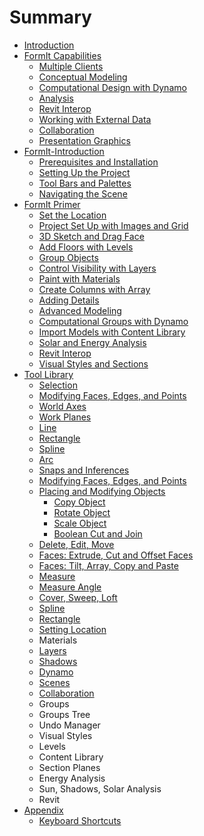 # Summary

* [Introduction](README.md)
* [FormIt Capabilities](Formit-Capabilities/FormIt-Capabilities.md)
  * [Multiple Clients](Formit-Capabilities/Multiple-Clients.md)
  * [Conceptual Modeling](Formit-Capabilities/Conceptual-Modeling.md)
  * [Computational Design with Dynamo](Formit-Capabilities/Computational-Design-with-Dynamo.md)
  * [Analysis](Formit-Capabilities/Analysis.md)
  * [Revit Interop](Formit-Capabilities/Revit-Interop.md)
  * [Working with External Data](Formit-Capabilities/Working-with-External-Data.md)
  * [Collaboration](Formit-Capabilities/Collaboration.md)
  * [Presentation Graphics](Formit-Capabilities/Presentation-Graphics.md)
* [FormIt-Introduction](formit-introduction/FormIt-Introduction.md)
  * [Prerequisites and Installation](formit-introduction/prerequisites-and-installation.md)
  * [Setting Up the Project](formit-introduction/Setting-Up-the-Project.md)
  * [Tool Bars and Palettes](formit-introduction/tool-bars.md)
  * [Navigating the Scene](formit-introduction/navigating-the-scene.md)
* [FormIt Primer](Building-the-Farnsworth-House/Building-the-Farnsworth-House.md)
  * [Set the Location](Building-the-Farnsworth-House/Setting-Location.md)
  * [Project Set Up with Images and Grid](Building-the-Farnsworth-House/Work-with-Images-and-the-Ground-Plane.md)
  * [3D Sketch and Drag Face](Building-the-Farnsworth-House/3D-Sketching.md)
  * [Add Floors with Levels](Building-the-Farnsworth-House/Adding-Floors-with-Levels.md)
  * [Group Objects](Building-the-Farnsworth-House/Grouping-Objects.md)
  * [Control Visibility with Layers](Building-the-Farnsworth-House/Control-Visibility-with-Layers.md)
  * [Paint with Materials](Building-the-Farnsworth-House/Materials.md)
  * [Create Columns with Array](Building-the-Farnsworth-House/Creating-Columns-with-Array.md)
  * [Adding Details](Building-the-Farnsworth-House/Adding-Details.md)
  * [Advanced Modeling](Building-the-Farnsworth-House/Advanced-Modeling.md)
  * [Computational Groups with Dynamo](Building-the-Farnsworth-House/Computation-Groups-with-Dynamo.md)
  * [Import Models with Content Library](Building-the-Farnsworth-House/Import-Export-and-Content-Library.md)
  * [Solar and Energy Analysis](Building-the-Farnsworth-House/Solar-and-Energy-Analysis.md)
  * [Revit Interop](Building-the-Farnsworth-House/Revit-Interop.md)
  * [Visual Styles and Sections](Building-the-Farnsworth-House/Visual-Settings.md)
* [Tool Library](tool-library/tool-library.md)
  * [Selection](tool-library/select-edge-face-or-object.md)
  * [Modifying Faces, Edges, and Points](tool-library/modifying-faces-edges-and-points.md)
  * [World Axes](tool-library/world-axes.md)
  * [Work Planes](tool-library/work-planes.md)
  * [Line](tool-library/line-tool.md)
  * [Rectangle](tool-library/rectangle-tool.md)
  * [Spline](tool-library/spline-tool.md)
  * [Arc](tool-library/arc-tool.md)
  * [Snaps and Inferences](tool-library/snaps-and-inferences.md)
  * [Modifying Faces, Edges, and Points](tool-library/modifying-faces-edges-and-points.md)
  * [Placing and Modifying Objects](tool-library/placing-and-modifying-objects/place-primitive-object.md)
    * [Copy Object](tool-library/placing-and-modifying-objects/copy-object.md)
    * [Rotate Object](tool-library/placing-and-modifying-objects/rotate.md)
    * [Scale Object](tool-library/placing-and-modifying-objects/scale.md)
    * [Boolean Cut and Join](tool-library/placing-and-modifying-objects/boolean-cut-and-join.md)
  * [Delete, Edit, Move](tool-library/delete-edit-move.md)
  * [Faces: Extrude, Cut and Offset Faces](tool-library/extrude-cut-and-offset-faces.md)
  * [Faces: Tilt, Array, Copy and Paste](tool-library/tilt-array-copy-and-paste.md)
  * [Measure](tool-library/measure-tool.md)
  * [Measure Angle](tool-library/measure-angle-tool.md)
  * [Cover, Sweep, Loft](tool-library/cover-sweep-loft.md)
  * [Spline](tool-library/spline-tool.md)
  * [Rectangle](tool-library/rectangle-tool.md)
  * [Setting Location](tool-library/setting-location.md)
  * Materials
  * [Layers](tool-library/Layers.md)
  * [Shadows](tool-library/shadows.md)
  * [Dynamo ](tool-library/dynamo.md)
  * [Scenes](tool-library/scenes.md)
  * [Collaboration](tool-library/collaboration.md)
  * Groups
  * Groups Tree
  * Undo Manager
  * Visual Styles
  * Levels
  * Content Library
  * Section Planes
  * Energy Analysis
  * Sun, Shadows, Solar Analysis
  * Revit 
* [Appendix](Appendix/Appendix.md)
  * [Keyboard Shortcuts](Appendix/keyboard-shortcuts.md)

